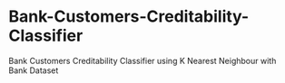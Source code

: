 # Bank-Customers-Creditability-Classifier
Bank Customers Creditability Classifier using K Nearest Neighbour with Bank Dataset
